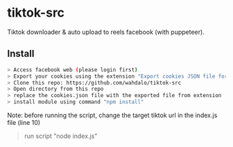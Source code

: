# tiktok-src
Tiktok downloader &amp; auto upload to reels facebook (with puppeteer).

## Install
```bash
> Access facebook web (please login first)
> Export your cookies using the extension "Export cookies JSON file for Puppeteer"
> Clone this repo: https://github.com/wahdalo/tiktok-src
> Open directory from this repo
> replace the cookies.json file with the exported file from extension
> install module using command "npm install"
```

Note: before running the script, change the target tiktok url in the index.js file (line 10)
> run script "node index.js"
